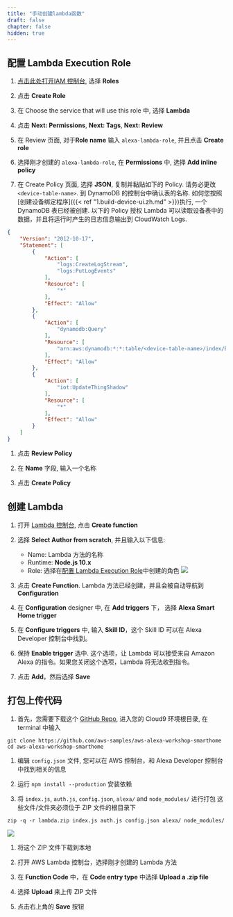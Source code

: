 ```yaml
---
title: "手动创建lambda函数"
draft: false
chapter: false
hidden: true
---
```




## 配置 Lambda Execution Role

1. [点击此处打开IAM 控制台](https://console.aws.amazon.com/iam/home?region=us-east-1#/roles), 选择 **Roles**

1. 点击 **Create Role**

1. 在 Choose the service that will use this role 中, 选择 **Lambda**

1. 点击 **Next: Permissions**, **Next: Tags**, **Next: Review**

1. 在 Review 页面, 对于**Role name** 输入 `alexa-lambda-role`, 并且点击 **Create role**

1. 选择刚才创建的 `alexa-lambda-role`, 在 **Permissions** 中, 选择 **Add inline policy**

1. 在 Create Policy 页面, 选择 **JSON**, 复制并黏贴如下的 Policy. 请务必更改 `<device-table-name>`. 
到 DynamoDB 的控制台中确认表的名称. 如何您按照[创建设备绑定程序]({{< ref "1.build-device-ui.zh.md" >}})执行,
一个 DynamoDB 表已经被创建. 以下的 Policy 授权 Lambda 可以读取设备表中的数据，并且将运行时产生的日志信息输出到
CloudWatch Logs.
```json
{
    "Version": "2012-10-17",
    "Statement": [
        {
            "Action": [
                "logs:CreateLogStream",
                "logs:PutLogEvents"
            ],
            "Resource": [
                "*"
            ],
            "Effect": "Allow"
        },
        {
            "Action": [
                "dynamodb:Query"
            ],
            "Resource": [
                "arn:aws:dynamodb:*:*:table/<device-table-name>/index/ByUsernameThingName"
            ],
            "Effect": "Allow"
        },
        {
            "Action": [
                "iot:UpdateThingShadow"
            ],
            "Resource": [
                "*"
            ],
            "Effect": "Allow"
        }
    ]
}
```

1. 点击 **Review Policy**

1. 在 **Name** 字段, 输入一个名称

1. 点击 **Create Policy**

## 创建 Lambda 

1. 打开 [Lambda 控制台](https://console.aws.amazon.com/lambda/home?region=us-east-1), 点击 **Create function**

1. 选择 **Select Author from scratch**, 并且输入以下信息:
   - Name: Lambda 方法的名称
   - Runtime: **Node.js 10.x**
   - Role: 选择在[配置 Lambda Execution Role](#配置-lambda-execution-role)中创建的角色
   ![](/images/smart-home/create-lambda-1.png)
   
1. 点击 **Create Function**. Lambda 方法已经创建，并且会被自动导航到 **Configuration**

1. 在 **Configuration** designer 中, 在 **Add triggers** 下， 选择 **Alexa Smart Home trigger**

1. 在 **Configure triggers** 中, 输入 **Skill ID**，这个 Skill ID 可以在 Alexa Developer 控制台中找到。

1. 保持 **Enable trigger** 选中. 这个选项，让 Lambda 可以接受来自 Amazon Alexa 的指令。如果您关闭这个选项，Lambda
将无法收到指令。

1. 点击 **Add**，然后选择 **Save**

## 打包上传代码

1. 首先，您需要下载这个 [GitHub Repo](https://github.com/aws-samples/aws-alexa-workshop-smarthome),
进入您的 Cloud9 环境根目录, 在 terminal 中输入
```shell
git clone https://github.com/aws-samples/aws-alexa-workshop-smarthome
cd aws-alexa-workshop-smarthome
```

1. 编辑 `config.json` 文件, 您可以在 AWS 控制台，和 Alexa Developer 控制台中找到相关的信息

1. 运行 `npm install --production` 安装依赖

1. 将 `index.js`, `auth.js`, `config.json`, `alexa/` and `node_modules/` 进行打包
这些文件/文件夹必须位于 ZIP 文件的根目录下
```
zip -q -r lambda.zip index.js auth.js config.json alexa/ node_modules/
```
![](/images/smart-home/lambda-file-structure.png)

1. 将这个 ZIP 文件下载到本地

1. 打开 AWS Lambda 控制台，选择刚才创建的 Lambda 方法

1. 在 **Function Code** 中，在 **Code entry type** 中选择 **Upload a .zip file**

1. 选择 **Upload** 来上传 ZIP 文件

1. 点击右上角的 **Save** 按钮